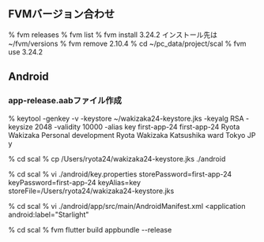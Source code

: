 
## FVMバージョン合わせ
% fvm releases
% fvm list
% fvm install 3.24.2
インストール先は~/fvm/versions
% fvm remove 2.10.4
% cd ~/pc_data/project/scal
% fvm use 3.24.2


## Android
### app-release.aabファイル作成
% keytool -genkey -v -keystore ~/wakizaka24-keystore.jks -keyalg RSA -keysize 2048 -validity 10000 -alias key
first-app-24
first-app-24
Ryota Wakizaka
Personal development
Ryota Wakizaka
Katsushika ward
Tokyo
JP
y

% cd scal
% cp /Users/ryota24/wakizaka24-keystore.jks ./android

% cd scal
% vi ./android/key.properties
storePassword=first-app-24
keyPassword=first-app-24
keyAlias=key
storeFile=/Users/ryota24/wakizaka24-keystore.jks

% cd scal
% vi ./android/app/src/main/AndroidManifest.xml
<application
android:label="Starlight"

% cd scal
% fvm flutter build appbundle --release